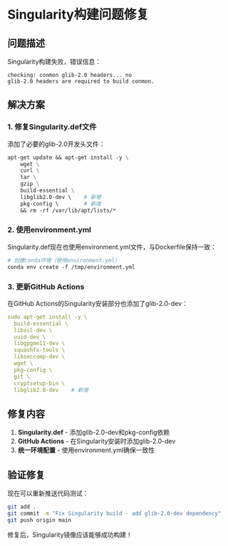 # Singularity构建问题修复

## 问题描述

Singularity构建失败，错误信息：
```
checking: conmon glib-2.0 headers... no
glib-2.0 headers are required to build conmon.
```

## 解决方案

### 1. 修复Singularity.def文件

添加了必要的glib-2.0开发头文件：
```dockerfile
apt-get update && apt-get install -y \
    wget \
    curl \
    tar \
    gzip \
    build-essential \
    libglib2.0-dev \    # 新增
    pkg-config \        # 新增
    && rm -rf /var/lib/apt/lists/*
```

### 2. 使用environment.yml

Singularity.def现在也使用environment.yml文件，与Dockerfile保持一致：
```dockerfile
# 创建conda环境（使用environment.yml）
conda env create -f /tmp/environment.yml
```

### 3. 更新GitHub Actions

在GitHub Actions的Singularity安装部分也添加了glib-2.0-dev：
```yaml
sudo apt-get install -y \
  build-essential \
  libssl-dev \
  uuid-dev \
  libgpgme11-dev \
  squashfs-tools \
  libseccomp-dev \
  wget \
  pkg-config \
  git \
  cryptsetup-bin \
  libglib2.0-dev    # 新增
```

## 修复内容

1. **Singularity.def** - 添加glib-2.0-dev和pkg-config依赖
2. **GitHub Actions** - 在Singularity安装时添加glib-2.0-dev
3. **统一环境配置** - 使用environment.yml确保一致性

## 验证修复

现在可以重新推送代码测试：

```bash
git add .
git commit -m "Fix Singularity build - add glib-2.0-dev dependency"
git push origin main
```

修复后，Singularity镜像应该能够成功构建！
